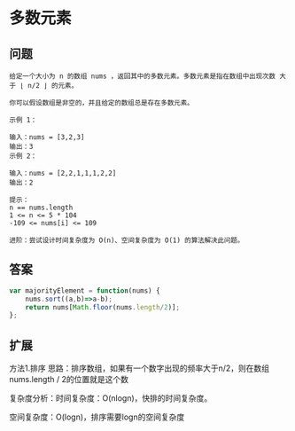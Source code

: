 # 多数元素
## 问题
```
给定一个大小为 n 的数组 nums ，返回其中的多数元素。多数元素是指在数组中出现次数 大于 ⌊ n/2 ⌋ 的元素。

你可以假设数组是非空的，并且给定的数组总是存在多数元素。

示例 1：

输入：nums = [3,2,3]
输出：3
示例 2：

输入：nums = [2,2,1,1,1,2,2]
输出：2

提示：
n == nums.length
1 <= n <= 5 * 104
-109 <= nums[i] <= 109

进阶：尝试设计时间复杂度为 O(n)、空间复杂度为 O(1) 的算法解决此问题。
```
## 答案
```js
var majorityElement = function(nums) {
    nums.sort((a,b)=>a-b);
    return nums[Math.floor(nums.length/2)];
};
```
## 扩展
方法1.排序
思路：排序数组，如果有一个数字出现的频率大于n/2，则在数组nums.length / 2的位置就是这个数

复杂度分析：时间复杂度：O(nlogn)，快排的时间复杂度。

空间复杂度：O(logn)，排序需要logn的空间复杂度
